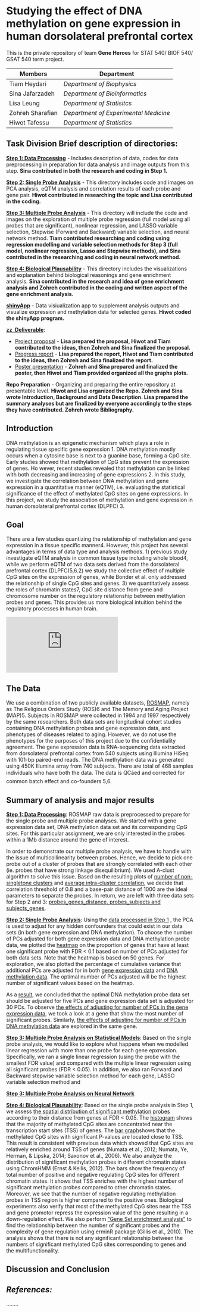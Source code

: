 
**Studying the effect of DNA methylation on gene expression in human dorsolateral prefrontal cortex**
=====================================================================================================

This is the private repository of team **Gene Heroes** for STAT 540/ BIOF 540/ GSAT 540 term project. 


Members |  Department
---------|------------
Tiam Heydari | *Department of Biophysics*
Sina Jafarzadeh|	*Department of Bioinformatics*
Lisa Leung | *Department of Statisitcs*
Zohreh Sharafian|	*Department of Experimental Medicine*
Hiwot Tafessu |*Department of Statistics*


**Task Division Brief description of directories:**
---------------------------------------

**[Step 1: Data Processing](https://github.com/STAT540-UBC/Repo_team_Gene_Heroes/tree/master/Step-1-Data%20Processing)** - Includes description of data, codes for data preprocessing in preparation for data analysis and image outputs from this step. __Sina contributed in both the research and coding in Step 1.__ 

**[Step 2: Single Probe Analysis](https://github.com/STAT540-UBC/Repo_team_Gene_Heroes/tree/master/Step-2-Single%20Probe%20Analysis)** - This directory includes code and images on PCA analysis, eQTM analysis and correlation results of each probe and gene pair. __Hiwot contributed in researching the topic and Lisa contributed in the coding.__

**[Step 3: Multiple Probe Analysis](https://github.com/STAT540-UBC/Repo_team_Gene_Heroes/tree/master/Step-3-Multiple%20Probe%20Analysis)** - This directory will include the code and images on the exploration of multiple probe regression (full model using all probes that are significant), nonlinear regression, and LASSO variable selection, Stepwise (Forward and Backward) variable selection, and neural network method. __Tiam contributed researching and coding using regression modelling and variable selection methods for Step 3 (full model, nonlinear regression, Lasso and Stepwise methods), and Sina contributed in the researching and coding in neural network method.__

**[Step 4: Biological Plausability](https://github.com/STAT540-UBC/Repo_team_Gene_Heroes/tree/master/Step-4-BIological%20Plausibility)** - This directory includes the visualizations and explanation behind biological reasonings and gene enrichment analysis. __Sina contributed in the research and idea of gene enrichment analysis and Zohreh contributed in the coding and written aspect of the gene enrichment analysis.__

**[shinyApp](https://github.com/STAT540-UBC/Repo_team_Gene_Heroes/tree/master/shinyApp)** - Data visiualization app to supplement analysis outputs and visualize expression and methylation data for selected genes. __Hiwot coded the shinyApp program.__ 

**[zz_Deliverable](https://github.com/STAT540-UBC/Repo_team_Gene_Heroes/tree/master/zz_Deliverable)**:

- [Project proposal](https://github.com/STAT540-UBC/Repo_team_Gene_Heroes/blob/master/zz_Deliverable/Group_Project_Proposal_Gene_Heroes.md) - __Lisa prepared the proposal, Hiwot and Tiam contributed to the ideas, then Zohreh and Sina finalized the proposal.__
- [Progress report](https://github.com/STAT540-UBC/Repo_team_Gene_Heroes/blob/master/zz_Deliverable/Progressreport.md) - __Lisa prepared the report, Hiwot and Tiam contributed to the ideas, then Zohreh and Sina finalized the report.__
- [Poster presentation](https://github.com/STAT540-UBC/Repo_team_Gene_Heroes/blob/master/zz_Deliverable/Poster_draft%20(Zohreh%20Sharafian's%20conflicted%20copy%202018-04-02%20(1))%20(Zohreh%20Sharafian's%20conflicted%20copy%202018-04-02)%20(tiam%20heydari's%20conflicted%20copy%202018-04-03).pdf) - __Zohreh and Sina prepared and finalized the poster, then Hiwot and Tiam provided organized all the graphs plots.__

**Repo Preparation** - Organizing and preparing the entire repository at presentable level. __Hiwot and Lisa organized the Repo. Zohreh and Sina wrote Introduction, Background and Data Description. Lisa prepared the summary analyses but are finalized by everyone accordingly to the steps they have contributed. Zohreh wrote Bibliography.__

**Introduction**
----------------

DNA methylation is an epigenetic mechanism which plays a role in regulating tissue specific gene expression 1. DNA methylation mostly occurs when a cytosine base is next to a guanine base, forming a CpG site. Early studies showed that methylation of CpG sites prevent the expression of genes. Ho wever, recent studies revealed that methylation can be linked with both decreasing and increasing of gene expressions 2. In this study, we investigate the correlation between DNA methylation and gene expression in a quantitative manner (eQTM), i.e. evaluating the statistical significance of the effect of methylated CpG sites on gene expressions. In this project, we study the association of methylation and gene expression in human dorsolateral prefrontal cortex (DLPFC) 3.

**Goal**
----------------

There are a few studies quantizing the relationship of methylation and gene expression in a tissue specific manner4. However, this project has several advantages in terms of data type and analysis methods. 1) previous study investigate eQTM analysis in common tissue type including whole blood4, while we perform eQTM  of two data sets derived from the dorsolateral prefrontal cortex (DLPFC)5,6.2) we study the collective effect of multiple CpG sites on the expression of genes, while Bonder et al. only addressed the relationship of single CpG sites and genes. 3) we quantitatively assess the roles of chromatin states7, CpG site distance from gene and chromosome number on the regulatory relationship between methylation probes and genes. This provides us more biological intuition behind the regulatory processes in human brain.

![](https://github.com/STAT540-UBC/Repo_team_Gene_Heroes/blob/master/zz_Deliverable/fig1.pdf)

**The Data**
----------------
We use a combination of two publicly available datasets, [ROSMAP](https://www.synapse.org/#!Synapse:syn3219045), namely as The Religious Orders Study (ROS)6 and The Memory and Aging Project (MAP)5. Subjects in ROSMAP were collected in 1994 and 1997 respectively by the same researchers. Both data sets are longitudinal cohort studies containing DNA methylation probes and gene expression data, and phenotypes of diseases related to aging. However, we do not use the phenotypes for the purposes of this project due to the confidentiality agreement. The gene expression data is RNA-sequencing data extracted from dorsolateral prefrontal cortex from 540 subjects using Illumina HiSeq with 101-bp paired-end reads. The DNA methylation data was generated using 450K Illumina array from 740 subjects. There are total of 468 samples individuals who have both the data. The data is QCâed and corrected for common batch effect and co-founders 5,6.


**Summary of analysis and major results**
------------------------

**[Step 1: Data Processing](https://github.com/STAT540-UBC/Repo_team_Gene_Heroes/blob/master/Step-1-Data%20Processing/Step1.md)**: ROSMAP raw data is preprocessed to prepare for the single probe and multiple probe analyses. We started with a gene expression data set, DNA methylation data set and its corresponding CpG sites. For this particular assignment, we are only interested in the probes within a 1Mb distance around the gene of interest. 

In order to demonstrate our multiple probe analysis, we have to handle with the issue of multicollinearity between probes.  Hence, we decide to pick one probe out of a cluster of probes that are strongly correlated with each other (ie. probes that have strong linkage disequilibrium). We used A-clust algorithm to solve this issue. Based on the resulting plots of [number of non-singletone clusters](https://github.com/STAT540-UBC/Repo_team_Gene_Heroes/blob/master/Step-1-Data%20Processing/Step1_files/figure-markdown_github/unnamed-chunk-1-1.png) and [average intra-cluster correlation](https://github.com/STAT540-UBC/Repo_team_Gene_Heroes/blob/master/Step-1-Data%20Processing/Step1_files/figure-markdown_github/unnamed-chunk-1-2.png), we decide that correlation threshold of 0.8 and a base-pair distance of 1000 are the ideal parameters to separate the probes. In return, we are left with three data sets for Step 2 and 3: [probes_genes_distance, probes_subjects and subjects_genes](https://drive.google.com/file/d/1Ieze9KwSy5UL9c6Vt5uFF9ta4U9kvkoe/).

**[Step 2: Single Probe Analysis](https://github.com/STAT540-UBC/Repo_team_Gene_Heroes/blob/master/Step-2-Single%20Probe%20Analysis/Step-2.md)**: Using the [data processed in Step 1](https://drive.google.com/file/d/1Ieze9KwSy5UL9c6Vt5uFF9ta4U9kvkoe/) , the PCA is used to adjust for any hidden confounders that could exist in our data sets (in both gene expression and DNA methylation). To choose the number of PCs adjusted for both gene expression data and DNA methylation probe data, we plotted the [heatmap](https://github.com/STAT540-UBC/Repo_team_Gene_Heroes/blob/master/Step-2-Single%20Probe%20Analysis/Step-2_files/prop_of_genes_sig_on_50_genes_V4_fdr.png) on the proportion of genes that have at least one significant probe with FDR < 0.1 based on number of PCs adjusted for both data sets. Note that the heatmap is based on 50 genes. For exploration, we also plotted the percentage of cumulative variance that additional PCs are adjusted for in both [gene expression data](https://github.com/STAT540-UBC/Repo_team_Gene_Heroes/blob/master/Step-2-Single%20Probe%20Analysis/Step-2_files/cum_var_explained_50_V4_gdata.png) and [DNA methylation data](https://github.com/STAT540-UBC/Repo_team_Gene_Heroes/blob/master/Step-2-Single%20Probe%20Analysis/Step-2_files/cum_var_explained_50_V4_probe.png). The optimal number of PCs adjusted will be the highest number of significant values based on the heatmap. 

As a [result](https://drive.google.com/open?id=1u7J2reJVtPl2IVVytpTqWqJm-76lu0OY), we concluded that the optimal DNA methylation probe data set should be adjusted for five PCs and gene expression data set is adjusted for 30 PCs. To observe [the effects of adjusting for number of PCs in the gene expression data](https://github.com/STAT540-UBC/Repo_team_Gene_Heroes/blob/master/Step-2-Single%20Probe%20Analysis/Step-2_files/gene_C21orf56_gdata.png), we took a look at a gene that show the most number of significant probes. Similarly, [the effects of adjusting for number of PCs in DNA methylation data](https://github.com/STAT540-UBC/Repo_team_Gene_Heroes/blob/master/Step-2-Single%20Probe%20Analysis/Step-2_files/gene_C21orf56_probes.png) are explored in the same gene.  


**[Step 3: Multiple Probe Analysis on Statistical Models](https://github.com/STAT540-UBC/Repo_team_Gene_Heroes/blob/master/Step-3-Multiple%20Probe%20Analysis/step3.md)**: Based on the single probe analysis, we would like to explore what happens when we modelled linear regression with more than one probe for each gene epxression. Specifically, we ran a single linear regression (using the probe with the smallest FDR value) and compared with the multiple linear regression using all significant probes (FDR < 0.05). In addition, we also ran Forward and Backward stepwise variable selection method for each gene, LASSO variable selection method and 

**[Step 3: Multiple Probe Analysis on Neural Network]()**

**[Step 4: Biological Plausability](https://github.com/STAT540-UBC/Repo_team_Gene_Heroes/blob/master/Step-4-BIological%20Plausibility/step4.md)**: Based on the single probe analysis in Step 1, we assess [the spatial distribution of significant methylation probes](https://github.com/STAT540-UBC/Repo_team_Gene_Heroes/blob/master/Step-4-BIological%20Plausibility/step4-spatial_distribution_of_methylated_CpG_sites.md) according to their distance from genes at FDR < 0.05. The [histogram](https://github.com/STAT540-UBC/Repo_team_Gene_Heroes/blob/master/Step-4-BIological%20Plausibility/step4_files/figure-markdown_github/unnamed-chunk-6-1.png) shows that the majority of methylated CpG sites are concentrated near the transcription start sites (TSS) of genes. The [bar graph](https://github.com/STAT540-UBC/Repo_team_Gene_Heroes/blob/master/Step-4-BIological%20Plausibility/step4_files/figure-markdown_github/unnamed-chunk-9-1.png)shows that the methylated CpG sites with significant P-values are located close to TSS. This result is consistent with previous data which showed that CpG sites are relatively enriched around TSS of genes (Numata et al., 2012; Numata, Ye, Herman, & Lipska, 2014; Saxonov et al., 2006).
We also analyze the distribution of significant methylation probes in different chromatin states using ChromHMM (Ernst & Kellis, 2012). The bars show the frequency of total number of positive and negative regulating CpG sites for different chromatin states. It shows that TSS enriches with the highest number of significant methylation probes compared to other chromatin states.
Moreover, we see that the number of negative regulating methylation probes in TSS region is higher compared to the positive ones. Biological experiments also verify that most of the methylated CpG sites near the TSS and gene promotor
repress the expression value of the gene resulting in a down-regulation effect.
We also perform [“Gene Set enrichment analysis”](https://github.com/STAT540-UBC/Repo_team_Gene_Heroes/blob/master/Step-4-BIological%20Plausibility/geneset_enrichment_analysis.md) to find the relationship between the number of significant probes and the complexity of gene regulation using erminR package (Gillis et al., 2010). The analysis shows that there is not
any significant relationship between the numbers of significant methylated CpG sites corresponding to genes and the multifunctionality.


**Discussion and Conclusion**
----------------

*References:*
---------------------------------------

........

